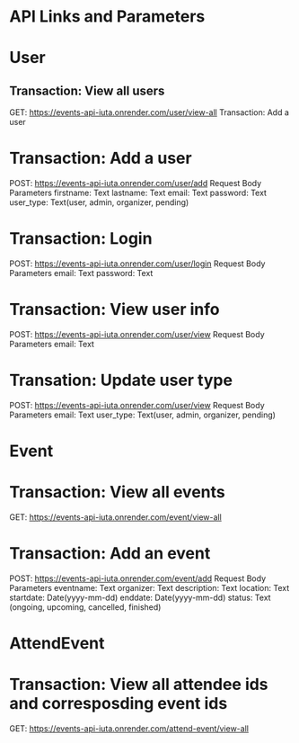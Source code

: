# API Links and Parameters

# User
## Transaction: View all users
GET: https://events-api-iuta.onrender.com/user/view-all
Transaction: Add a user

# Transaction: Add a user
POST: https://events-api-iuta.onrender.com/user/add
Request Body Parameters
firstname: Text
lastname: Text
email: Text
password: Text
user_type: Text(user, admin, organizer, pending)

# Transaction: Login
POST: https://events-api-iuta.onrender.com/user/login
Request Body Parameters
email: Text
password: Text

# Transaction: View user info
POST: https://events-api-iuta.onrender.com/user/view
Request Body Parameters
email: Text

# Transation: Update user type
POST: https://events-api-iuta.onrender.com/user/view
Request Body Parameters
email: Text
user_type: Text(user, admin, organizer, pending)


# Event
# Transaction: View all events
GET: https://events-api-iuta.onrender.com/event/view-all

# Transaction: Add an event
POST: https://events-api-iuta.onrender.com/event/add
Request Body Parameters
eventname: Text
organizer: Text
description: Text
location: Text
startdate: Date(yyyy-mm-dd)
enddate: Date(yyyy-mm-dd)
status: Text (ongoing, upcoming, cancelled, finished)

# AttendEvent
# Transaction: View all attendee ids and corresposding event ids
GET: https://events-api-iuta.onrender.com/attend-event/view-all
